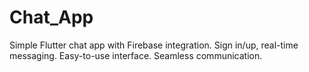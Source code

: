 # Chat_App
Simple Flutter chat app with Firebase integration. Sign in/up, real-time messaging. Easy-to-use interface. Seamless communication.
